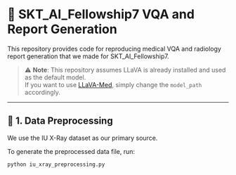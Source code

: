 # 🩻 SKT_AI_Fellowship7 VQA and Report Generation
This repository provides code for reproducing medical VQA and radiology report generation that we made for SKT_AI_Fellowship7. 

> ⚠️ **Note**: This repository assumes LLaVA is already installed and used as the default model.  
> If you want to use [LLaVA-Med](https://huggingface.co/microsoft/llava-med-v1.5-mistral-7b), simply change the `model_path` accordingly.

---

## 🔧 1. Data Preprocessing

We use the IU X-Ray dataset as our primary source.

To generate the preprocessed data file, run:

```bash
python iu_xray_preprocessing.py
